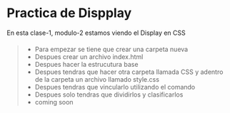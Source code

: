 # Practica de Dispplay
En esta clase-1, modulo-2 estamos viendo el Display en CSS
>####
>
>- Para empezar se tiene que crear una carpeta nueva
>- Despues crear un archivo index.html
>- Despues hacer la estrucutura base
>- Despues tendras que hacer otra carpeta llamada CSS y adentro de la carpeta un archivo llamado style.css
>- Despues tendras que vincularlo utilizando el comando <link rel="stylesheet" href="./css/style.css">
>- Despues solo tendras que dividirlos y clasificarlos 
>- coming soon